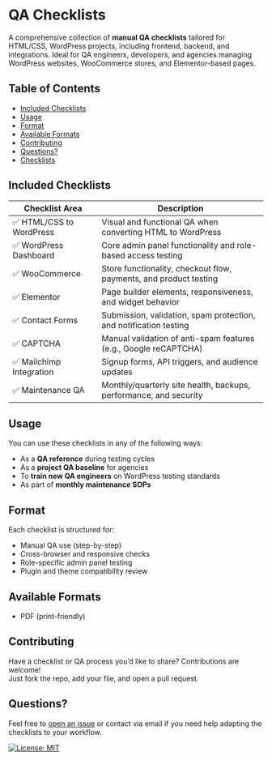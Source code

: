 # QA Checklists

A comprehensive collection of **manual QA checklists** tailored for HTML/CSS, WordPress projects, including frontend, backend, and integrations. Ideal for QA engineers, developers, and agencies managing WordPress websites, WooCommerce stores, and Elementor-based pages.

## Table of Contents

- [Included Checklists](#included-checklists)
- [Usage](#usage)
- [Format](#format)
- [Available Formats](#available-formats)
- [Contributing](#contributing)
- [Questions?](#questions)
- [Checklists](https://github.com/AlexKuchkov/qa-testing-checklists/tree/main/checklists)



## Included Checklists

| Checklist Area              | Description |
|----------------------------|-------------|
| ✅ HTML/CSS to WordPress    | Visual and functional QA when converting HTML to WordPress |
| ✅ WordPress Dashboard      | Core admin panel functionality and role-based access testing |
| ✅ WooCommerce              | Store functionality, checkout flow, payments, and product testing |
| ✅ Elementor                | Page builder elements, responsiveness, and widget behavior |
| ✅ Contact Forms            | Submission, validation, spam protection, and notification testing |
| ✅ CAPTCHA                  | Manual validation of anti-spam features (e.g., Google reCAPTCHA) |
| ✅ Mailchimp Integration    | Signup forms, API triggers, and audience updates |
| ✅ Maintenance QA           | Monthly/quarterly site health, backups, performance, and security |


## Usage

You can use these checklists in any of the following ways:
- As a **QA reference** during testing cycles
- As a **project QA baseline** for agencies
- To **train new QA engineers** on WordPress testing standards
- As part of **monthly maintenance SOPs**


## Format

Each checklist is structured for:
- Manual QA use (step-by-step)
- Cross-browser and responsive checks
- Role-specific admin panel testing
- Plugin and theme compatibility review


## Available Formats
-  PDF (print-friendly)


## Contributing

Have a checklist or QA process you’d like to share? Contributions are welcome!  
Just fork the repo, add your file, and open a pull request.


## Questions?

Feel free to [open an issue](https://github.com/AlexKuchkov/Checklists/issues) or contact via email if you need help adapting the checklists to your workflow.

[![License: MIT](https://img.shields.io/badge/License-MIT-yellow.svg)](https://github.com/AlexKuchkov/qa-testing-checklists/tree/main?tab=MIT-1-ov-file)

